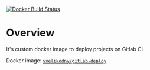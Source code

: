 [![Docker Build Status](https://img.shields.io/docker/build/vvelikodny/gitlab-deploy.svg)](https://hub.docker.com/r/vvelikodny/gitlab-deploy/)

# Overview

It's custom docker image to deploy projects on Gitlab CI.

Docker image: [`vvelikodny/gitlab-deploy`](https://hub.docker.com/r/vvelikodny/gitlab-deploy/)
